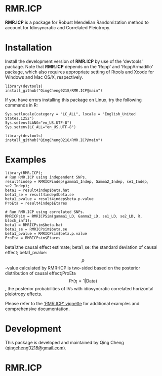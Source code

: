RMR.ICP
=======
  
  **RMR.ICP** is a package for Robust Mendelian Randomization method to account for Idiosyncratic and Correlated Pleiotropy.

Installation
============
  Install the development version of **RMR.ICP** by use of the 'devtools' package. Note that **RMR.ICP** depends on the 'Rcpp' and 'RcppArmadillo' package, which also requires appropriate setting of Rtools and Xcode for Windows and Mac OS/X, respectively.
```
library(devtools)
install_github("QingCheng0218/RMR.ICP@main")
```

If you have errors installing this package on Linux, try the following commands in R:
```
Sys.setlocale(category = "LC_ALL", locale = "English_United States.1252") 
Sys.setenv(LANG="en_US.UTF-8")
Sys.setenv(LC_ALL="en_US.UTF-8")

library(devtools)
install_github("QingCheng0218/RMR.ICP@main")
```

Examples
=========
```
library(RMR.ICP);
# Run RMR.ICP using independent SNPs.
result4indep = RMRICPindep(gamma1_Indep, Gamma2_Indep, se1_Indep, se2_Indep);
beta1 = result4indep$beta.hat  
beta1_se = result4indep$beta.se
beta1_pvalue = result4indep$beta.p.value 
ProEta = result4indep$Etares

# Run RMR.ICP using correlated SNPs.
RMRICPsim = RMRICPSim(gamma1_LD, Gamma2_LD, se1_LD, se2_LD, R, block_inf1);
beta1 = RMRICPsim$beta.hat
beta1_se = RMRICPsim$beta.se
beta1_pvalue = RMRICPsim$beta.p.value
ProEta = RMRICPsim$Etares

```
beta1:the causal effect estimate; beta1_se: the standard deviation of causal effect; beta1_pvalue:$$p$$-value calculated by RMR-ICP is two-sided based on the posterior distribution of causal effect;ProEta $$Pr(\eta=1|\text{Data})$$, the posterior probabilities of IVs with idiosyncratic correlated horizontal pleiotropy effects.

Please refer to the ['RMR.ICP' vignette](https://github.com/QingCheng0218/RMR.ICP/blob/main/vignettes/RMR-ICP.pdf) for additional examples and comprehensive documentation.



Development
===========
  
  This package is developed and maintained by Qing Cheng (qingcheng0218@gmail.com). 
  
# RMR.ICP
